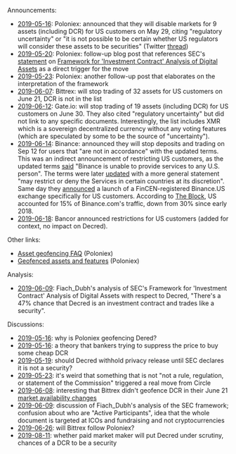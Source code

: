 Announcements:

* [2019-05-16](https://medium.com/circle-trader/poloniex-to-stop-offering-trading-of-9-assets-to-us-customers-all-assets-remain-available-to-b4c5703c0e9): Poloniex: announced that they will disable markets for 9 assets (including DCR) for US customers on May 29, citing "regulatory uncertainty" or "it is not possible to be certain whether US regulators will consider these assets to be securities" (Twitter [thread](https://twitter.com/Poloniex/status/1129100271353827328))
* [2019-05-20](https://blog.circle.com/2019/05/20/us-crypto-policy-needs-to-change/): Poloniex: follow-up blog post that references SEC's [statement](https://www.sec.gov/news/public-statement/statement-framework-investment-contract-analysis-digital-assets) on [Framework for 'Investment Contract' Analysis of Digital Assets](https://www.sec.gov/corpfin/framework-investment-contract-analysis-digital-assets) as a direct trigger for the move
* [2019-05-23](https://blog.circle.com/2019/05/23/our-take-interpreting-recent-signals-from-us-regulatory-agencies/): Poloniex: another follow-up post that elaborates on the interpretation of the framework
* [2019-06-07](https://bittrex.zendesk.com/hc/en-us/articles/360028996652): Bittrex: will stop trading of 32 assets for US customers on June 21, DCR is not in the list
* [2019-06-12](https://www.gate.io/article/16909): Gate.io: will stop trading of 19 assets (including DCR) for US customers on June 30. They also cited "regulatory uncertainty" but did not link to any specific documents. Interestingly, the list includes XMR which is a sovereign decentralized currency without any voting features (which are speculated by some to be the source of "uncertainty").
* [2019-06-14](https://www.binance.com/en/support/articles/360029196512): Binance: announced they will stop deposits and trading on Sep 12 for users that "are not in accordance" with the updated terms. This was an indirect announcement of restricting US customers, as the updated terms [said](https://archive.today/TPdKI) "Binance is unable to provide services to any U.S. person". The terms were later [updated](https://archive.today/mSvLV) with a more general statement "may restrict or deny the Services in certain countries at its discretion". Same day they [announced](https://www.binance.com/en/blog/346119082624540672/Binance-Announces-Partnership-with-BAM-to-Launch-US-Exchange) a launch of a FinCEN-registered Binance.US exchange specifically for US customers. According to [The Block](https://www.theblockcrypto.com/2019/06/14/us-customers-to-be-blocked-from-trading-on-binance-com/), US accounted for 15% of Binance.com's traffic, down from 30% since early 2018.
* [2019-06-18](https://twitter.com/Bancor/status/1140990178066096128): Bancor announced restrictions for US customers (added for context, no impact on Decred).

Other links:

* [Asset geofencing FAQ](https://support.poloniex.circle.com/hc/en-us/articles/360026059671-Asset-Geofencing-FAQ) (Poloniex)
* [Geofenced assets and features](https://support.poloniex.circle.com/hc/en-us/articles/360029078252-Geofenced-Assets-And-Features-On-Poloniex) (Poloniex)

Analysis:

* [2019-06-09](https://medium.com/coinmonks/the-regulators-are-coming-a1ba2f8c02be): Fiach_Dubh's analysis of SEC's Framework for 'Investment Contract' Analysis of Digital Assets with respect to Decred, "There's a 47% chance that Decred is an investment contract and trades like a security".

Discussions:

* [2019-05-16](https://www.reddit.com/r/decred/comments/bpgv33/why_is_poloniex_delisting_decred/): why is Poloniex geofencing Dered?
* [2019-05-16](https://www.reddit.com/r/decred/comments/bpiyyc/goldman_sachs_is_fucking_with_you/): a theory that bankers trying to suppress the price to buy some cheap DCR
* [2019-05-19](https://www.reddit.com/r/decred/comments/bqjclp/decred_should_wait_to_announce_the_implementation/): should Decred withhold privacy release until SEC declares it is not a security?
* [2019-05-23](https://www.reddit.com/r/decred/comments/bs4768/this_document_triggered_poloniex_to_stop_dcr/): it's weird that something that is not "not a rule, regulation, or statement of the Commission" triggered a real move from Circle
* [2019-06-08](https://www.reddit.com/r/decred/comments/by7bx1/interesting_that_bittrex_did_not_geobaned_decred/): interesting that Bittrex didn't geofence DCR in their June 21 [market availability changes](https://bittrex.zendesk.com/hc/en-us/articles/360028996652)
* [2019-06-09](https://www.reddit.com/r/decred/comments/byffz1/the_regulators_are_coming_canary_in_the_decred/): discussion of Fiach_Dubh's analysis of the SEC framework; confusion about who are "Active Participants", idea that the whole document is targeted at ICOs and fundraising and not cryptocurrencies
* [2019-06-26](https://www.reddit.com/r/decred/comments/c5urv2/will_bittrex_keep_dcr_or_do_what_polo_did_to_us/): will Bittrex follow Poloniex?
* [2019-08-11](https://proposals.decred.org/proposals/30822c16533890abc6e243eb6d12264b207c3923c14af42cd9b883e71c7003cd/comments/18): whether paid market maker will put Decred under scrutiny, chances of a DCR to be a security
